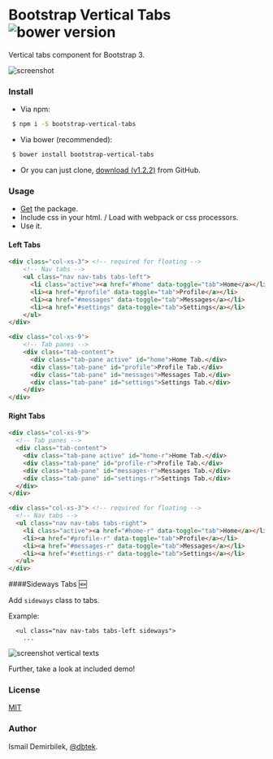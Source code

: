 Bootstrap Vertical Tabs ![bower version](http://img.shields.io/bower/v/bootstrap-vertical-tabs.svg)
=======================

Vertical tabs component for Bootstrap 3.

![screenshot](screenshot.png)

### Install
* Via npm:
```bash
 $ npm i -S bootstrap-vertical-tabs
```
* Via bower (recommended):
```bash
 $ bower install bootstrap-vertical-tabs
```
* Or you can just clone, [download (v1.2.2)](https://github.com/dbtek/bootstrap-vertical-tabs/archive/1.2.2.zip) from GitHub.

### Usage

* [Get](https://github.com/dbtek/bootstrap-vertical-tabs#install) the package.
* Include css in your html. / Load with webpack or css processors.
* Use it.

#### Left Tabs
```html
<div class="col-xs-3"> <!-- required for floating -->
    <!-- Nav tabs -->
    <ul class="nav nav-tabs tabs-left">
      <li class="active"><a href="#home" data-toggle="tab">Home</a></li>
      <li><a href="#profile" data-toggle="tab">Profile</a></li>
      <li><a href="#messages" data-toggle="tab">Messages</a></li>
      <li><a href="#settings" data-toggle="tab">Settings</a></li>
    </ul>
</div>

<div class="col-xs-9">
    <!-- Tab panes -->
    <div class="tab-content">
      <div class="tab-pane active" id="home">Home Tab.</div>
      <div class="tab-pane" id="profile">Profile Tab.</div>
      <div class="tab-pane" id="messages">Messages Tab.</div>
      <div class="tab-pane" id="settings">Settings Tab.</div>
    </div>
</div>
```

#### Right Tabs
```html
<div class="col-xs-9">
  <!-- Tab panes -->
  <div class="tab-content">
    <div class="tab-pane active" id="home-r">Home Tab.</div>
    <div class="tab-pane" id="profile-r">Profile Tab.</div>
    <div class="tab-pane" id="messages-r">Messages Tab.</div>
    <div class="tab-pane" id="settings-r">Settings Tab.</div>
  </div>
</div>

<div class="col-xs-3"> <!-- required for floating -->
  <!-- Nav tabs -->
  <ul class="nav nav-tabs tabs-right">
    <li class="active"><a href="#home-r" data-toggle="tab">Home</a></li>
    <li><a href="#profile-r" data-toggle="tab">Profile</a></li>
    <li><a href="#messages-r" data-toggle="tab">Messages</a></li>
    <li><a href="#settings-r" data-toggle="tab">Settings</a></li>
  </ul>
</div>
```
####Sideways Tabs :new:

Add `sideways` class to tabs.

Example:
```
  <ul class="nav nav-tabs tabs-left sideways">
    ...
```

![screenshot vertical texts](screenshot-v.png)

Further, take a look at included demo!

### License
[MIT](opensource.org/licenses/MIT)

### Author
Ismail Demirbilek, [@dbtek](http://twitter.com/dbtek).
